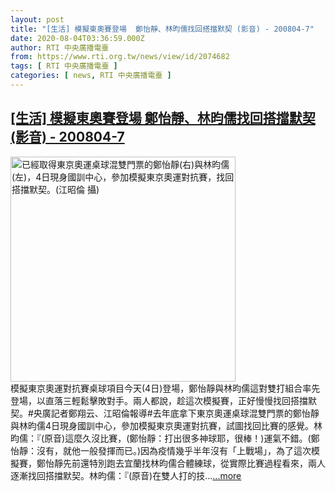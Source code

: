 ```yaml
---
layout: post
title: "[生活] 模擬東奧賽登場  鄭怡靜、林昀儒找回搭擋默契 (影音) - 200804-7"
date: 2020-08-04T03:36:59.000Z
author: RTI 中央廣播電臺
from: https://www.rti.org.tw/news/view/id/2074682
tags: [ RTI 中央廣播電臺 ]
categories: [ news, RTI 中央廣播電臺 ]
---
```

<!--1596512219000-->
[[生活] 模擬東奧賽登場  鄭怡靜、林昀儒找回搭擋默契 (影音) - 200804-7](https://www.rti.org.tw/news/view/id/2074682)
------

<div>
<img src="https://static.rti.org.tw/assets/thumbnails/2020/08/04/d4a46db3bc8abd2320342ea0808cdc05.jpg" width="360" alt="已經取得東京奧運桌球混雙門票的鄭怡靜(右)與林昀儒(左)，4日現身國訓中心，參加模擬東京奧運對抗賽，找回搭擋默契。(江昭倫 攝)" title="已經取得東京奧運桌球混雙門票的鄭怡靜(右)與林昀儒(左)，4日現身國訓中心，參加模擬東京奧運對抗賽，找回搭擋默契。(江昭倫 攝)"><br>模擬東京奧運對抗賽桌球項目今天(4日)登場，鄭怡靜與林昀儒這對雙打組合率先登場，以直落三輕鬆擊敗對手。兩人都說，趁這次模擬賽，正好慢慢找回搭擋默契。#央廣記者鄭翔云、江昭倫報導#去年底拿下東京奧運桌球混雙門票的鄭怡靜與林昀儒4日現身國訓中心，參加模擬東京奧運對抗賽，試圖找回比賽的感覺。林昀儒：『(原音)這麼久沒比賽，(鄭怡靜：打出很多神球耶，很棒！)運氣不錯。(鄭怡靜：沒有，就他一般發揮而已。)因為疫情幾乎半年沒有「上戰場」，為了這次模擬賽，鄭怡靜先前還特別跑去宜蘭找林昀儒合體練球，從實際比賽過程看來，兩人逐漸找回搭擋默契。林昀儒：『(原音)在雙人打的技...<a target="_blank" href="https://www.rti.org.tw/news/view/id/2074682">...more</a>
</div>
